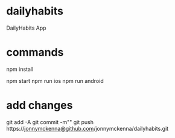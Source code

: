 # dailyhabits

DailyHabits App

# commands

npm install

npm start
npm run ios
npm run android

# add changes

git add -A
git commit -m""
git push https://jonnymckenna@github.com/jonnymckenna/dailyhabits.git

